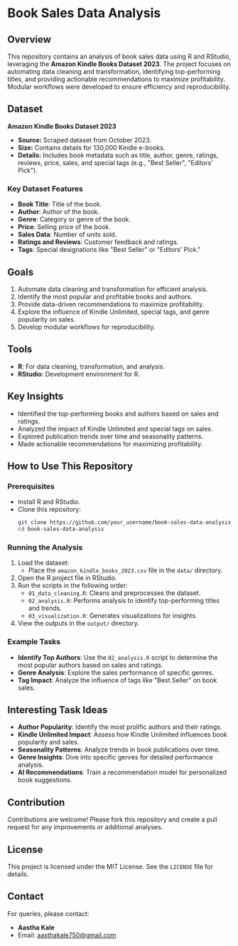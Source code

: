 
# Book Sales Data Analysis

## Overview
This repository contains an analysis of book sales data using R and RStudio, leveraging the **Amazon Kindle Books Dataset 2023**. The project focuses on automating data cleaning and transformation, identifying top-performing titles, and providing actionable recommendations to maximize profitability. Modular workflows were developed to ensure efficiency and reproducibility.

## Dataset
**Amazon Kindle Books Dataset 2023**
- **Source:** Scraped dataset from October 2023.
- **Size:** Contains details for 130,000 Kindle e-books.
- **Details:** Includes book metadata such as title, author, genre, ratings, reviews, price, sales, and special tags (e.g., "Best Seller", "Editors' Pick").

### Key Dataset Features
- **Book Title**: Title of the book.
- **Author**: Author of the book.
- **Genre**: Category or genre of the book.
- **Price**: Selling price of the book.
- **Sales Data**: Number of units sold.
- **Ratings and Reviews**: Customer feedback and ratings.
- **Tags**: Special designations like "Best Seller" or "Editors' Pick."

## Goals
1. Automate data cleaning and transformation for efficient analysis.
2. Identify the most popular and profitable books and authors.
3. Provide data-driven recommendations to maximize profitability.
4. Explore the influence of Kindle Unlimited, special tags, and genre popularity on sales.
5. Develop modular workflows for reproducibility.

## Tools
- **R**: For data cleaning, transformation, and analysis.
- **RStudio**: Development environment for R.

## Key Insights
- Identified the top-performing books and authors based on sales and ratings.
- Analyzed the impact of Kindle Unlimited and special tags on sales.
- Explored publication trends over time and seasonality patterns.
- Made actionable recommendations for maximizing profitability.

## How to Use This Repository

### Prerequisites
- Install R and RStudio.
- Clone this repository:
  ```bash
  git clone https://github.com/your_username/book-sales-data-analysis.git
  cd book-sales-data-analysis
  ```

### Running the Analysis
1. Load the dataset:
   - Place the `amazon_kindle_books_2023.csv` file in the `data/` directory.
2. Open the R project file in RStudio.
3. Run the scripts in the following order:
   - `01_data_cleaning.R`: Cleans and preprocesses the dataset.
   - `02_analysis.R`: Performs analysis to identify top-performing titles and trends.
   - `03_visualization.R`: Generates visualizations for insights.
4. View the outputs in the `output/` directory.

### Example Tasks
- **Identify Top Authors**: Use the `02_analysis.R` script to determine the most popular authors based on sales and ratings.
- **Genre Analysis**: Explore the sales performance of specific genres.
- **Tag Impact**: Analyze the influence of tags like "Best Seller" on book sales.

## Interesting Task Ideas
- **Author Popularity**: Identify the most prolific authors and their ratings.
- **Kindle Unlimited Impact**: Assess how Kindle Unlimited influences book popularity and sales.
- **Seasonality Patterns**: Analyze trends in book publications over time.
- **Genre Insights**: Dive into specific genres for detailed performance analysis.
- **AI Recommendations**: Train a recommendation model for personalized book suggestions.

## Contribution
Contributions are welcome! Please fork this repository and create a pull request for any improvements or additional analyses.

## License
This project is licensed under the MIT License. See the `LICENSE` file for details.

## Contact
For queries, please contact:
- **Aastha Kale**
- Email: [aasthakale750@gmail.com](mailto:aasthakale750@gmail.com)
